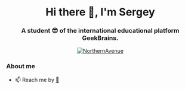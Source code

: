 <div id="header" align="center">
	<h1>Hi there 👋, I'm Sergey </h1>
	<h3>A student 😎 of the international educational platform GeekBrains.</h3>
</div>
<div id="socials" align="center">
	<a href="https://t.me/NorthernAvenue">
		<img src="https://badgen.net/badge/icon/telegram?icon=Telegram&label=Telegram" alt="NorthernAvenue"/>
	</a>
</div>

### About me
- 📫 Reach me by <a href=mailto:excusemegod@gmail.com>:email:</a>


